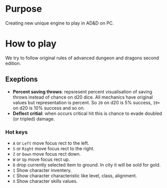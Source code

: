 # Purpose
Creating new unique engine to play in AD&D on PC.

# How to play
We try to follow original rules of advanced dungeon and dragons second edition.

## Exeptions

- **Percent saving throws**: repsresent percent visualisation of saving throws instead of chance on d20 dice. All mechanics have original values but representation is percent. So `20` on d20 is 5% success, `19+` on d20 is 10% success and so on.
- **Deflect critial**: when occurs critical hit this is chance to evade doubled (or tripled) damage.

### Hot keys

- `A` or `Left` move focus rect to the left.
- `S` or `Right` move focus rect to the right.
- `Z` or `Down` move focus rect down.
- `W` or `Up` move focus rect up.
- `D` drop currently selected item to ground. In city it will be sold for gold.
- `I` Show character inventery.
- `C` Show character characteristic like level, class, alignment.
- `X` Show character skills values.
